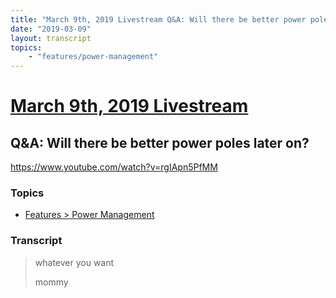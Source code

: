 ```yaml
---
title: "March 9th, 2019 Livestream Q&A: Will there be better power poles later on?"
date: "2019-03-09"
layout: transcript
topics:
    - "features/power-management"
---
```

# [March 9th, 2019 Livestream](../2019-03-09.md)
## Q&A: Will there be better power poles later on?
https://www.youtube.com/watch?v=rgIApn5PfMM

### Topics
* [Features > Power Management](../topics/features/power-management.md)

### Transcript

> whatever you want
>
> mommy
